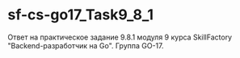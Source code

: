 # sf-cs-go17_Task9_8_1
Ответ на практическое задание 9.8.1 модуля 9 курса SkillFactory "Backend-разработчик на Go". Группа GO-17.
